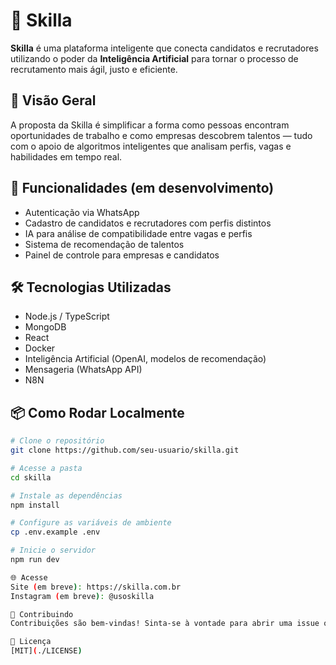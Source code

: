 # 🤖 Skilla

**Skilla** é uma plataforma inteligente que conecta candidatos e recrutadores utilizando o poder da **Inteligência Artificial** para tornar o processo de recrutamento mais ágil, justo e eficiente.

## 🚀 Visão Geral

A proposta da Skilla é simplificar a forma como pessoas encontram oportunidades de trabalho e como empresas descobrem talentos — tudo com o apoio de algoritmos inteligentes que analisam perfis, vagas e habilidades em tempo real.

## 🧠 Funcionalidades (em desenvolvimento)

- Autenticação via WhatsApp
- Cadastro de candidatos e recrutadores com perfis distintos
- IA para análise de compatibilidade entre vagas e perfis
- Sistema de recomendação de talentos
- Painel de controle para empresas e candidatos

## 🛠️ Tecnologias Utilizadas

- Node.js / TypeScript
- MongoDB
- React
- Docker
- Inteligência Artificial (OpenAI, modelos de recomendação)
- Mensageria (WhatsApp API)
- N8N

## 📦 Como Rodar Localmente

```bash
# Clone o repositório
git clone https://github.com/seu-usuario/skilla.git

# Acesse a pasta
cd skilla

# Instale as dependências
npm install

# Configure as variáveis de ambiente
cp .env.example .env

# Inicie o servidor
npm run dev

🌐 Acesse
Site (em breve): https://skilla.com.br
Instagram (em breve): @usoskilla

🤝 Contribuindo
Contribuições são bem-vindas! Sinta-se à vontade para abrir uma issue ou pull request com sugestões, melhorias ou correções.

📄 Licença
[MIT](./LICENSE)